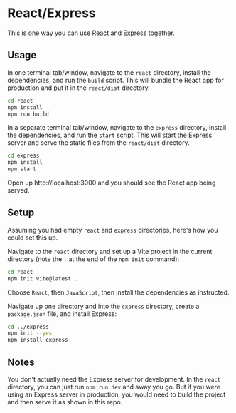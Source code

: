 # React/Express

This is one way you can use React and Express together.

## Usage

In one terminal tab/window, navigate to the `react` directory, install the dependencies, and run the `build` script. This will bundle the React app for production and put it in the `react/dist` directory.

```sh
cd react
npm install
npm run build
```

In a separate terminal tab/window, navigate to the `express` directory, install the dependencies, and run the `start` script. This will start the Express server and serve the static files from the `react/dist` directory.

```sh
cd express
npm install
npm start
```

Open up http://localhost:3000 and you should see the React app being served.

## Setup

Assuming you had empty `react` and `express` directories, here's how you could set this up.

Navigate to the `react` directory and set up a Vite project in the current directory (note the `.` at the end of the `npm init` command):

```sh
cd react
npm init vite@latest .
```

Choose `React`, then `JavaScript`, then install the dependencies as instructed.

Navigate up one directory and into the `express` directory, create a `package.json` file, and install Express:

```sh
cd ../express
npm init --yes
npm install express
```

## Notes

You don't actually need the Express server for development. In the `react` directory, you can just run `npm run dev` and away you go. But if you were using an Express server in production, you would need to build the project and then serve it as shown in this repo.

